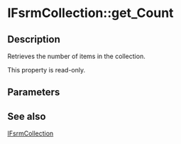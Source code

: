 # IFsrmCollection::get_Count

## Description

Retrieves the number of items in the collection.

This property is read-only.

## Parameters

## See also

[IFsrmCollection](https://learn.microsoft.com/previous-versions/windows/desktop/api/fsrm/nn-fsrm-ifsrmcollection)